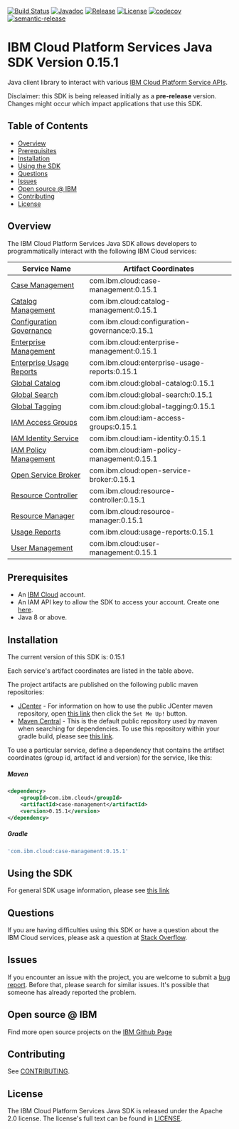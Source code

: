 [![Build Status](https://travis-ci.com/IBM/platform-services-java-sdk.svg?branch=master)](https://travis-ci.com/IBM/platform-services-java-sdk)
[![Javadoc](https://img.shields.io/static/v1?label=javadoc&message=latest&color=blue)](https://ibm.github.io/platform-services-java-sdk/docs/latest)
[![Release](https://img.shields.io/github/v/release/IBM/platform-services-java-sdk)](https://github.com/IBM/platform-services-java-sdk/releases/latest)
[![License](https://img.shields.io/badge/License-Apache%202.0-blue.svg)](https://opensource.org/licenses/Apache-2.0)
[![codecov](https://codecov.io/gh/IBM/platform-services-java-sdk/branch/master/graph/badge.svg)](https://codecov.io/gh/IBM/platform-services-java-sdk)
[![semantic-release](https://img.shields.io/badge/%20%20%F0%9F%93%A6%F0%9F%9A%80-semantic--release-e10079.svg)](https://github.com/semantic-release/semantic-release)


# IBM Cloud Platform Services Java SDK Version 0.15.1

Java client library to interact with various 
[IBM Cloud Platform Service APIs](https://cloud.ibm.com/docs?tab=api-docs&category=platform_services).

Disclaimer: this SDK is being released initially as a **pre-release** version.
Changes might occur which impact applications that use this SDK.

## Table of Contents

<!--
  The TOC below is generated using the `markdown-toc` node package.

      https://github.com/jonschlinkert/markdown-toc

  You should regenerate the TOC after making changes to this file.

      npx markdown-toc --maxdepth 4 -i README.md
  -->

<!-- toc -->

- [Overview](#overview)
- [Prerequisites](#prerequisites)
- [Installation](#installation)
- [Using the SDK](#using-the-sdk)
- [Questions](#questions)
- [Issues](#issues)
- [Open source @ IBM](#open-source--ibm)
- [Contributing](#contributing)
- [License](#license)

<!-- tocstop -->

## Overview

The IBM Cloud Platform Services Java SDK allows developers to programmatically interact with the following IBM Cloud services:

Service Name | Artifact Coordinates
--- | --- 
[Case Management](https://cloud.ibm.com/apidocs/case-management) | com.ibm.cloud:case-management:0.15.1
[Catalog Management](https://cloud.ibm.com/apidocs/resource-catalog/private-catalog) | com.ibm.cloud:catalog-management:0.15.1
[Configuration Governance](https://cloud.ibm.com/apidocs/security-compliance/config) | com.ibm.cloud:configuration-governance:0.15.1
[Enterprise Management](https://cloud.ibm.com/apidocs/enterprise-apis/enterprise) | com.ibm.cloud:enterprise-management:0.15.1
[Enterprise Usage Reports](https://cloud.ibm.com/apidocs/enterprise-apis/resource-usage-reports) | com.ibm.cloud:enterprise-usage-reports:0.15.1
[Global Catalog](https://cloud.ibm.com/apidocs/resource-catalog/global-catalog) | com.ibm.cloud:global-catalog:0.15.1
[Global Search](https://cloud.ibm.com/apidocs/search) | com.ibm.cloud:global-search:0.15.1
[Global Tagging](https://cloud.ibm.com/apidocs/tagging) | com.ibm.cloud:global-tagging:0.15.1
[IAM Access Groups](https://cloud.ibm.com/apidocs/iam-access-groups) | com.ibm.cloud:iam-access-groups:0.15.1
[IAM Identity Service](https://cloud.ibm.com/apidocs/iam-identity-token-api) | com.ibm.cloud:iam-identity:0.15.1
[IAM Policy Management](https://cloud.ibm.com/apidocs/iam-policy-management) | com.ibm.cloud:iam-policy-management:0.15.1
[Open Service Broker](https://cloud.ibm.com/apidocs/resource-controller/ibm-cloud-osb-api) | com.ibm.cloud:open-service-broker:0.15.1
[Resource Controller](https://cloud.ibm.com/apidocs/resource-controller/resource-controller) | com.ibm.cloud:resource-controller:0.15.1
[Resource Manager](https://cloud.ibm.com/apidocs/resource-controller/resource-manager) | com.ibm.cloud:resource-manager:0.15.1
[Usage Reports](https://cloud.ibm.com/apidocs/metering-reporting) | com.ibm.cloud:usage-reports:0.15.1
[User Management](https://cloud.ibm.com/apidocs/user-management) | com.ibm.cloud:user-management:0.15.1

## Prerequisites

[ibm-cloud-onboarding]: https://cloud.ibm.com/registration

* An [IBM Cloud][ibm-cloud-onboarding] account.
* An IAM API key to allow the SDK to access your account. Create one [here](https://cloud.ibm.com/iam/apikeys).
* Java 8 or above.

## Installation
The current version of this SDK is: 0.15.1

Each service's artifact coordinates are listed in the table above.

The project artifacts are published on the following public maven repositories:
- [JCenter](https://bintray.com/bintray/jcenter) - For information on how to use the
public JCenter maven repository, open [this link](https://bintray.com/bintray/jcenter)
then click the `Set Me Up!` button.
- [Maven Central](https://repo1.maven.org/maven2/) - This is the default public repository
used by maven when searching for dependencies.  To use this repository within your
gradle build, please see
[this link](https://docs.gradle.org/current/userguide/declaring_repositories.html).

To use a particular service, define a dependency that contains the
artifact coordinates (group id, artifact id and version) for the service, like this:

##### Maven

```xml
<dependency>
    <groupId>com.ibm.cloud</groupId>
    <artifactId>case-management</artifactId>
    <version>0.15.1</version>
</dependency>
```

##### Gradle
```gradle
'com.ibm.cloud:case-management:0.15.1'
```

## Using the SDK
For general SDK usage information, please see [this link](https://github.com/IBM/ibm-cloud-sdk-common/blob/master/README.md)

## Questions

If you are having difficulties using this SDK or have a question about the IBM Cloud services,
please ask a question at
[Stack Overflow](http://stackoverflow.com/questions/ask?tags=ibm-cloud).

## Issues
If you encounter an issue with the project, you are welcome to submit a
[bug report](https://github.com/IBM/platform-services-java-sdk/issues).
Before that, please search for similar issues. It's possible that someone has already reported the problem.

## Open source @ IBM
Find more open source projects on the [IBM Github Page](http://ibm.github.io/)

## Contributing
See [CONTRIBUTING](CONTRIBUTING.md).

## License

The IBM Cloud Platform Services Java SDK is released under the Apache 2.0 license.
The license's full text can be found in
[LICENSE](LICENSE).
